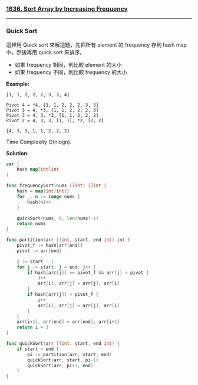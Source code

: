 ### [1636. Sort Array by Increasing Frequency]

---

### Quick Sort

這裡用 Quick sort 來解這題，先把所有 element 的 frequency 存到 hash map 中，然後再用 quick sort 來排序。
-   如果 frequency 相同，則比較 element 的大小
-   如果 frequency 不同，則比較 frequency 的大小

**Example:**
```
[1, 1, 2, 2, 2, 3, 3, 4]

Pivot 4 = *4, [1, 1, 2, 2, 2, 3, 3]
Pivot 3 = 4, *3, [1, 1, 2, 2, 2, 3]
Pivot 3 = 4, 3, *3, [1, 1, 2, 2, 2]
Pivot 2 = 4, 3, 3, [1, 1], *2, [2, 2]

[4, 3, 3, 1, 1, 2, 2, 2]
```

Time Complexity O(nlogn).

**Solution:**
```go
var (
	hash map[int]int
)

func frequencySort(nums []int) []int {
	hash = map[int]int{}
	for _, n := range nums {
		hash[n]++
	}

	quickSort(nums, 0, len(nums)-1)
	return nums
}

func partition(arr []int, start, end int) int {
	pivot_f := hash[arr[end]]
	pivot := arr[end]

	i := start - 1
	for j := start; j < end; j++ {
        if hash[arr[j]] == pivot_f && arr[j] > pivot {
            i++
			arr[i], arr[j] = arr[j], arr[i]
        }
		if hash[arr[j]] < pivot_f {
			i++
			arr[i], arr[j] = arr[j], arr[i]
		}
	}
	arr[i+1], arr[end] = arr[end], arr[i+1]
	return i + 1
}

func quickSort(arr []int, start, end int) {
	if start < end {
		pi := partition(arr, start, end)
		quickSort(arr, start, pi-1)
		quickSort(arr, pi+1, end)
	}
}
```

[1636. Sort Array by Increasing Frequency]: https://leetcode.com/problems/sort-array-by-increasing-frequency
